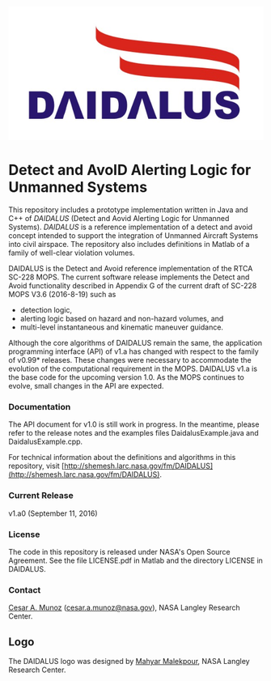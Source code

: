 ![](logo/DAIDALUS.jpeg "")

Detect and AvoID Alerting Logic for Unmanned Systems
========

This repository includes a prototype implementation written in Java and
C++ of *DAIDALUS* (Detect and Aovid Alerting Logic for Unmanned Systems).
*DAIDALUS* is a reference implementation of a detect and avoid concept
intended to support the integration of Unmanned Aircraft Systems into
civil airspace.
The repository also includes definitions in Matlab of a family of well-clear violation volumes.

DAIDALUS is the Detect and Avoid reference implementation of the RTCA
SC-228 MOPS. The current software release implements the Detect and
Avoid functionality
described in Appendix G of the current draft of SC-228 MOPS V3.6
(2016-8-19) such as

*  detection logic,
*  alerting logic based on hazard and non-hazard volumes, and
*  multi-level instantaneous and kinematic maneuver guidance.

Although the core algorithms of DAIDALUS remain the same, the
application programming interface (API) of v1.a has changed with
respect to the family of v0.99* releases. These changes were necessary to
accommodate the evolution of the computational requirement in the
MOPS. DAIDALUS v1.a is the base code for the upcoming version 1.0.
As the MOPS continues to evolve, small changes in the API are expected.

### Documentation
The API document for v1.0 is still work in progress. In the meantime,
please refer to the release notes and the examples files
DaidalusExample.java and DaidalusExample.cpp.

For technical information about the definitions and algorithms in this
repository, visit [http://shemesh.larc.nasa.gov/fm/DAIDALUS](http://shemesh.larc.nasa.gov/fm/DAIDALUS).

### Current Release

v1.a0 (September 11, 2016)

### License

The code in this repository is released under NASA's Open Source
Agreement. See the file LICENSE.pdf in Matlab and the directory LICENSE in DAIDALUS.

### Contact

[Cesar A. Munoz](http://shemesh.larc.nasa.gov/people/cam) (cesar.a.munoz@nasa.gov), NASA Langley Research Center.

## Logo

The DAIDALUS logo was designed by 
[Mahyar Malekpour](http://shemesh.larc.nasa.gov/people/mrm/publications.htm#ETC), NASA Langley Research Center.

